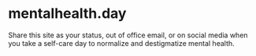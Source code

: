 # mentalhealth.day

Share this site as your status, out of office email, or on social media when you take a self-care day to normalize and destigmatize mental health.
